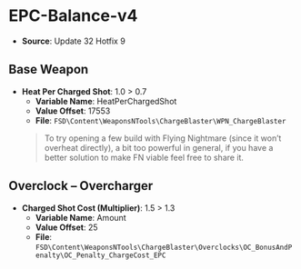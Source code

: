 # EPC-Balance-v4
* **Source**: Update 32 Hotfix 9

## Base Weapon
* **Heat Per Charged Shot**: 1.0 > 0.7
  * **Variable Name**: HeatPerChargedShot
  * **Value Offset**: 17553
  * **File**: `FSD\Content\WeaponsNTools\ChargeBlaster\WPN_ChargeBlaster`
  > To try opening a few build with Flying Nightmare (since it won’t overheat directly), a bit too powerful in general, if you have a better solution to make FN viable feel free to share it.

## Overclock – Overcharger
* **Charged Shot Cost (Multiplier)**: 1.5 > 1.3
  * **Variable Name**: Amount
  * **Value Offset**: 25
  * **File**: `FSD\Content\WeaponsNTools\ChargeBlaster\Overclocks\OC_BonusAndPenalty\OC_Penalty_ChargeCost_EPC`
